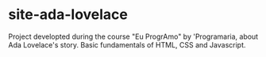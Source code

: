 # site-ada-lovelace
Project developted during the course "Eu ProgrAmo" by 'Programaria, about Ada Lovelace's story. Basic fundamentals of HTML, CSS and Javascript.
